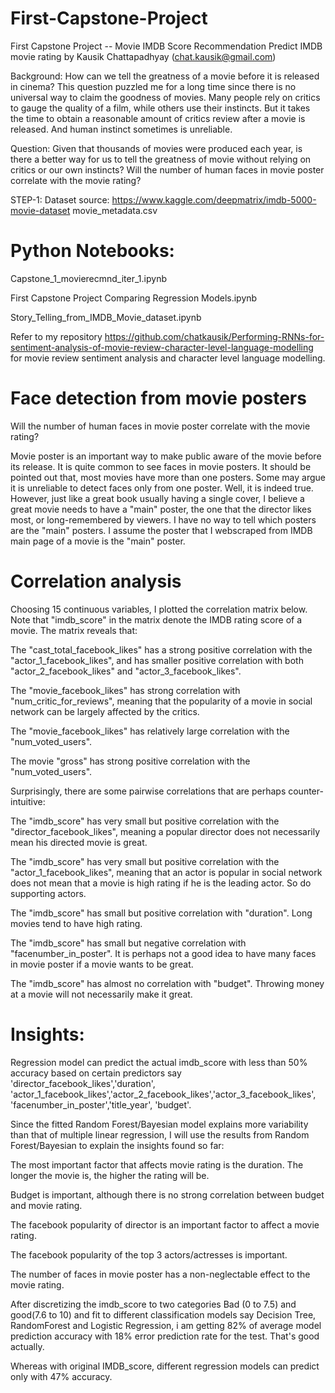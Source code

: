 # First-Capstone-Project
First Capstone Project -- Movie IMDB Score Recommendation
Predict IMDB movie rating by Kausik Chattapadhyay (chat.kausik@gmail.com) 

Background:
How can we tell the greatness of a movie before it is released in cinema? 
This question puzzled me for a long time since there is no universal way to claim the goodness of movies. Many people rely on critics to gauge the quality of a film, while others use their instincts. But it takes the time to obtain a reasonable amount of critics review after a movie is released. And human instinct sometimes is unreliable.

Question:
Given that thousands of movies were produced each year, is there a better way for us to tell the greatness of movie without relying on critics or our own instincts?
Will the number of human faces in movie poster correlate with the movie rating?

STEP-1:
Dataset source: https://www.kaggle.com/deepmatrix/imdb-5000-movie-dataset
movie_metadata.csv

# Python Notebooks:

Capstone_1_movierecmnd_iter_1.ipynb

First Capstone Project Comparing Regression Models.ipynb

Story_Telling_from_IMDB_Movie_dataset.ipynb

Refer to my repository https://github.com/chatkausik/Performing-RNNs-for-sentiment-analysis-of-movie-review-character-level-language-modelling for movie review sentiment analysis and character level language modelling.
	

# Face detection from movie posters

Will the number of human faces in movie poster correlate with the movie rating?

Movie poster is an important way to make public aware of the movie before its release. It is quite common to see faces in movie posters. It should be pointed out that, most movies have more than one posters. Some may argue it is unreliable to detect faces only from one poster. Well, it is indeed true. However, just like a great book usually having a single cover, I believe a great movie needs to have a "main" poster, the one that the director likes most, or long-remembered by viewers. I have no way to tell which posters are the "main" posters. I assume the poster that I webscraped from IMDB main page of a movie is the "main" poster.

# Correlation analysis
Choosing 15 continuous variables, I plotted the correlation matrix below. Note that "imdb_score" in the matrix denote the IMDB rating score of a movie. The matrix reveals that:

The "cast_total_facebook_likes" has a strong positive correlation with the "actor_1_facebook_likes", and has smaller positive correlation with both "actor_2_facebook_likes" and "actor_3_facebook_likes".

The "movie_facebook_likes" has strong correlation with "num_critic_for_reviews", meaning that the popularity of a movie in social network can be largely affected by the critics.

The "movie_facebook_likes" has relatively large correlation with the "num_voted_users".

The movie "gross" has strong positive correlation with the "num_voted_users".

Surprisingly, there are some pairwise correlations that are perhaps counter-intuitive:

The "imdb_score" has very small but positive correlation with the "director_facebook_likes", meaning a popular director does not necessarily mean his directed movie is great.

The "imdb_score" has very small but positive correlation with the "actor_1_facebook_likes", meaning that an actor is popular in social network does not mean that a movie is high rating if he is the leading actor. So do supporting actors.

The "imdb_score" has small but positive correlation with "duration". Long movies tend to have high rating.

The "imdb_score" has small but negative correlation with "facenumber_in_poster". It is perhaps not a good idea to have many faces in movie poster if a movie wants to be great.

The "imdb_score" has almost no correlation with "budget". Throwing money at a movie will not necessarily make it great.

# Insights:
Regression model can predict the actual imdb_score with less than 50% accuracy based on certain predictors say 'director_facebook_likes','duration', 'actor_1_facebook_likes','actor_2_facebook_likes','actor_3_facebook_likes', 'facenumber_in_poster','title_year', 'budget'.

Since the fitted Random Forest/Bayesian model explains more variability than that of multiple linear regression, I will use the results from Random Forest/Bayesian to explain the insights found so far:

The most important factor that affects movie rating is the duration. The longer the movie is, the higher the rating will be.

Budget is important, although there is no strong correlation between budget and movie rating.

The facebook popularity of director is an important factor to affect a movie rating.

The facebook popularity of the top 3 actors/actresses is important.

The number of faces in movie poster has a non-neglectable effect to the movie rating.

After discretizing the imdb_score to two categories Bad (0 to 7.5) and good(7.6 to 10) and fit to different classification models say Decision Tree, RandomForest and Logistic Regression, i am getting 82% of average model prediction accuracy with 18% error prediction rate for the test. That's good actually.

Whereas with original IMDB_score, different regression models can predict only with 47% accuracy.
